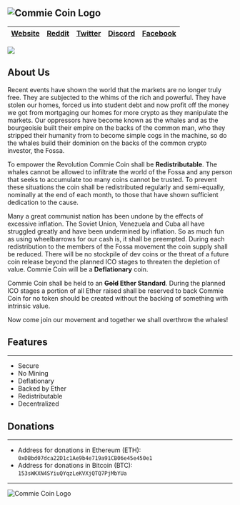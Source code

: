 ![Commie Coin Logo](http://commiecoin.org/img/webpage_banner.png)
---

| [Website](http://commiecoin.org/) | [Reddit](https://reddit.com/r/CommieCoin) | [Twitter](https://twitter.com/CommieCoin) | [Discord](https://discord.gg/BgyPAP) | [Facebook](https://www.facebook.com/CommieCoin/) |
| ------------- | ------------- | ------------- | ------------- | ------------- |

[![](https://discordapp.com/api/guilds/410332713879470080/embed.png?style=banner1)](https://discord.gg/discord-api)

## About Us
Recent events have shown the world that the markets are no longer truly free. They are subjected to the whims of the rich and powerful. They have stolen our homes, forced us into student debt and now profit off the money we got from mortgaging our homes for more crypto as they manipulate the markets. Our oppressors have become known as the whales and as the bourgeoisie built their empire on the backs of the common man, who they stripped their humanity from to become simple cogs in the machine, so do the whales build their dominion on the backs of the common crypto investor, the Fossa.

To empower the Revolution Commie Coin shall be **Redistributable**. The whales cannot be allowed to infiltrate the world of the Fossa and any person that seeks to accumulate too many coins cannot be trusted. To prevent these situations the coin shall be redistributed regularly and semi-equally, nominally at the end of each month, to those that have shown sufficient dedication to the cause.

Many a great communist nation has been undone by the effects of excessive inflation. The Soviet Union, Venezuela and Cuba all have struggled greatly and have been undermined by inflation. So as much fun as using wheelbarrows for our cash is, it shall be preempted. During each redistribution to the members of the Fossa movement the coin supply shall be reduced. There will be no stockpile of dev coins or the threat of a future coin release beyond the planned ICO stages to threaten the depletion of value. Commie Coin will be a **Deflationary** coin.

Commie Coin shall be held to an **~~Gold~~ Ether Standard**. During the planned ICO stages a portion of all Ether raised shall be reserved to back Commie Coin for no token should be created without the backing of something with intrinsic value.

Now come join our movement and together we shall overthrow the whales!

## Features
---
* Secure
* No Mining
* Deflationary 
* Backed by Ether
* Redistributable
* Decentralized

## Donations
---
* Address for donations in Ethereum (ETH): `0xDBbd07dca22D1c1Ae9b4e719a91CB06e45e450e1`
* Address for donations in Bitcoin (BTC): `153sWKXN4SYiuQYqzLeKVXjQTQ7PjMbYUa`
---

![Commie Coin Logo](http://commiecoin.org/img/cccp.png)
